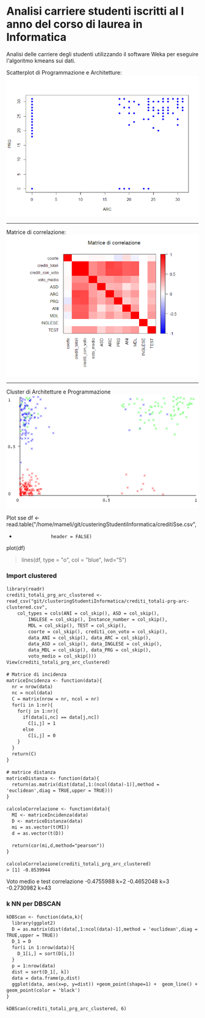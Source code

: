 # Analisi carriere studenti iscritti al I anno del corso di laurea in Informatica

Analisi delle carriere degli studenti utilizzando il software Weka per eseguire l'algoritmo kmeans sui dati.

Scatterplot di Programmazione e Architetture:
![arc](img/arcPrg.png)
___
Matrice di correlazione:
![cor](img/corMatrix.png)
___
Cluster di Architetture e Programmazione
![clu](img/ARC-PRG-Cluster.png)


Plot sse
df <- read.table("/home/mameli/git/custeringStudentiInformatica/creditiSse.csv", 
+                  header = FALSE)

plot(df)
> lines(df, type = "o", col = "blue", lwd="5")

### Import clustered
```{r}
library(readr)
crediti_totali_prg_arc_clustered <- read_csv("git/clusteringStudentiInformatica/crediti_totali-prg-arc-clustered.csv", 
    col_types = cols(ANI = col_skip(), ASD = col_skip(), 
        INGLESE = col_skip(), Instance_number = col_skip(), 
        MDL = col_skip(), TEST = col_skip(), 
        coorte = col_skip(), crediti_con_voto = col_skip(), 
        data_ANI = col_skip(), data_ARC = col_skip(), 
        data_ASD = col_skip(), data_INGLESE = col_skip(), 
        data_MDL = col_skip(), data_PRG = col_skip(), 
        voto_medio = col_skip()))
View(crediti_totali_prg_arc_clustered)

# Matrice di incidenza
matriceIncidenza <- function(data){
  nr = nrow(data)
  nc = ncol(data)
  C = matrix(nrow = nr, ncol = nr)
  for(i in 1:nr){
    for(j in 1:nr){
      if(data[i,nc] == data[j,nc])
        C[i,j] = 1
      else
        C[i,j] = 0
    }
  }
  return(C)
}

# matrice distanza
matriceDistanza <- function(data){
  return(as.matrix(dist(data[,1:(ncol(data)-1)],method = 'euclidean',diag = TRUE,upper = TRUE)))
}

calcoloCorrelazione <- function(data){
  MI <- matriceIncidenza(data)
  D <- matriceDistanza(data)
  mi = as.vector(t(MI))
  d = as.vector(t(D))
  
  return(cor(mi,d,method="pearson"))
}

calcoloCorrelazione(crediti_totali_prg_arc_clustered)
> [1] -0.8539944
```

Voto medio e test correlazione
-0.4755988 k=2
-0.4652048 k=3
-0.2730982 k=43

### k NN per DBSCAN

```{r}
kDBScan <- function(data,k){
  library(ggplot2)
  D = as.matrix(dist(data[,1:ncol(data)-1],method = 'euclidean',diag = TRUE,upper = TRUE))
  D_1 = D
  for(i in 1:nrow(data)){
    D_1[i,] = sort(D[i,])
  }
  p = 1:nrow(data)
  dist = sort(D_1[, k])
  data = data.frame(p,dist)
  ggplot(data, aes(x=p, y=dist)) +geom_point(shape=1) +  geom_line() + geom_point(color = 'black')
}

kDBScan(crediti_totali_prg_arc_clustered, 6)

```

